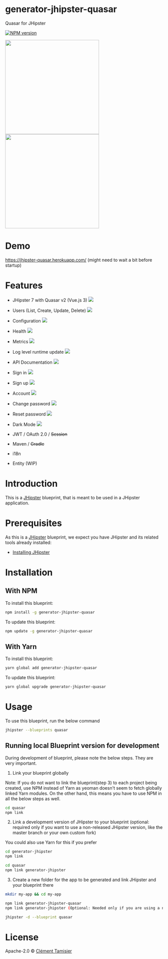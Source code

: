 # generator-jhipster-quasar

Quasar for JHipster

[![NPM version][npm-image]][npm-url]

<img src="https://cdn.quasar.dev/logo-v2/svg/logo-horizontal.svg" width="300">
<br />
<img src="https://raw.githubusercontent.com/jhipster/jhipster-artwork/main/logos/JHipster%20RGB-small100x25px.png" width="300">

# Demo

https://jhipster-quasar.herokuapp.com/ (might need to wait a bit before startup)

# Features

- JHipster 7 with Quasar v2 (Vue.js 3)
  ![](https://raw.githubusercontent.com/ctamisier/generator-jhipster-quasar-assets/main/screenshots/home.png)
- Users (List, Create, Update, Delete)
  ![](https://raw.githubusercontent.com/ctamisier/generator-jhipster-quasar-assets/main/screenshots/users.png)
- Configuration
  ![](https://raw.githubusercontent.com/ctamisier/generator-jhipster-quasar-assets/main/screenshots/configuration.png)
- Health
  ![](https://raw.githubusercontent.com/ctamisier/generator-jhipster-quasar-assets/main/screenshots/health.png)
- Metrics
  ![](https://raw.githubusercontent.com/ctamisier/generator-jhipster-quasar-assets/main/screenshots/metrics.png)
- Log level runtime update
  ![](https://raw.githubusercontent.com/ctamisier/generator-jhipster-quasar-assets/main/screenshots/loggers.png)
- API Documentation
  ![](https://raw.githubusercontent.com/ctamisier/generator-jhipster-quasar-assets/main/screenshots/apidocs.png)

- Sign in
  ![](https://raw.githubusercontent.com/ctamisier/generator-jhipster-quasar-assets/main/screenshots/signin.png)

- Sign up
  ![](https://raw.githubusercontent.com/ctamisier/generator-jhipster-quasar-assets/main/screenshots/signup.png)

- Account
  ![](https://raw.githubusercontent.com/ctamisier/generator-jhipster-quasar-assets/main/screenshots/account.png)

- Change password
  ![](https://raw.githubusercontent.com/ctamisier/generator-jhipster-quasar-assets/main/screenshots/changepassword.png)

- Reset password
  ![](https://raw.githubusercontent.com/ctamisier/generator-jhipster-quasar-assets/main/screenshots/resetpassword.png)

- Dark Mode
  ![](https://raw.githubusercontent.com/ctamisier/generator-jhipster-quasar-assets/main/screenshots/darkmode.png)
- JWT / OAuth 2.0 / ~~Session~~
- Maven / ~~Gradle~~
- i18n
- Entity (WIP)

# Introduction

This is a [JHipster](https://www.jhipster.tech/) blueprint, that is meant to be used in a JHipster application.

# Prerequisites

As this is a [JHipster](https://www.jhipster.tech/) blueprint, we expect you have JHipster and its related tools already installed:

- [Installing JHipster](https://www.jhipster.tech/installation/)

# Installation

## With NPM

To install this blueprint:

```bash
npm install -g generator-jhipster-quasar
```

To update this blueprint:

```bash
npm update -g generator-jhipster-quasar
```

## With Yarn

To install this blueprint:

```bash
yarn global add generator-jhipster-quasar
```

To update this blueprint:

```bash
yarn global upgrade generator-jhipster-quasar
```

# Usage

To use this blueprint, run the below command

```bash
jhipster --blueprints quasar
```

## Running local Blueprint version for development

During development of blueprint, please note the below steps. They are very important.

1. Link your blueprint globally

Note: If you do not want to link the blueprint(step 3) to each project being created, use NPM instead of Yarn as yeoman doesn't seem to fetch globally linked Yarn modules. On the other hand, this means you have to use NPM in all the below steps as well.

```bash
cd quasar
npm link
```

2. Link a development version of JHipster to your blueprint (optional: required only if you want to use a non-released JHipster version, like the master branch or your own custom fork)

You could also use Yarn for this if you prefer

```bash
cd generator-jhipster
npm link

cd quasar
npm link generator-jhipster
```

3. Create a new folder for the app to be generated and link JHipster and your blueprint there

```bash
mkdir my-app && cd my-app

npm link generator-jhipster-quasar
npm link generator-jhipster (Optional: Needed only if you are using a non-released JHipster version)

jhipster -d --blueprint quasar

```

# License

Apache-2.0 © [Clément Tamisier]()

[npm-image]: https://img.shields.io/npm/v/generator-jhipster-quasar.svg
[npm-url]: https://npmjs.org/package/generator-jhipster-quasar
